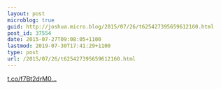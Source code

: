 ```yaml
---
layout: post
microblog: true
guid: http://joshua.micro.blog/2015/07/26/t625427395659612160.html
post_id: 37554
date: 2015-07-27T09:08:05+1100
lastmod: 2019-07-30T17:41:29+1100
type: post
url: /2015/07/26/t625427395659612160.html
---
```

[t.co/f7Bt2drM0...](http://t.co/f7Bt2drM0T)
